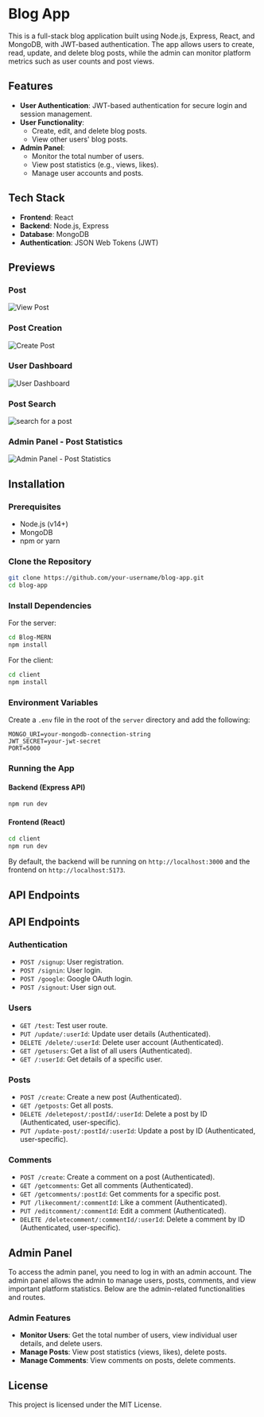 # Blog App

This is a full-stack blog application built using Node.js, Express, React, and MongoDB, with JWT-based authentication. The app allows users to create, read, update, and delete blog posts, while the admin can monitor platform metrics such as user counts and post views.

## Features

- **User Authentication**: JWT-based authentication for secure login and session management.
- **User Functionality**:
  - Create, edit, and delete blog posts.
  - View other users' blog posts.
- **Admin Panel**:
  - Monitor the total number of users.
  - View post statistics (e.g., views, likes).
  - Manage user accounts and posts.

## Tech Stack

- **Frontend**: React
- **Backend**: Node.js, Express
- **Database**: MongoDB
- **Authentication**: JSON Web Tokens (JWT)

## Previews
### Post 
![View Post](assets/images/240924_02h46m38s_screenshot.png)

### Post Creation
![Create Post](assets/images/240924_03h02m43s_screenshot.png)

### User Dashboard
![User Dashboard](assets/images/240924_03h04m20s_screenshot.png)

### Post Search
![search for a post](assets/images/240924_03h10m33s_screenshot.png)

### Admin Panel - Post Statistics
![Admin Panel - Post Statistics](assets/images/240924_03h12m10s_screenshot.png)

## Installation

### Prerequisites

- Node.js (v14+)
- MongoDB
- npm or yarn

### Clone the Repository

```bash
git clone https://github.com/your-username/blog-app.git
cd blog-app
```

### Install Dependencies

For the server:

```bash
cd Blog-MERN
npm install
```

For the client:

```bash
cd client
npm install
```

### Environment Variables

Create a `.env` file in the root of the `server` directory and add the following:

```
MONGO_URI=your-mongodb-connection-string
JWT_SECRET=your-jwt-secret
PORT=5000
```

### Running the App

#### Backend (Express API)

```bash
npm run dev
```

#### Frontend (React)

```bash
cd client
npm run dev
```

By default, the backend will be running on `http://localhost:3000` and the frontend on `http://localhost:5173`.

## API Endpoints

## API Endpoints

### Authentication

- `POST /signup`: User registration.
- `POST /signin`: User login.
- `POST /google`: Google OAuth login.
- `POST /signout`: User sign out.

### Users

- `GET /test`: Test user route.
- `PUT /update/:userId`: Update user details (Authenticated).
- `DELETE /delete/:userId`: Delete user account (Authenticated).
- `GET /getusers`: Get a list of all users (Authenticated).
- `GET /:userId`: Get details of a specific user.

### Posts

- `POST /create`: Create a new post (Authenticated).
- `GET /getposts`: Get all posts.
- `DELETE /deletepost/:postId/:userId`: Delete a post by ID (Authenticated, user-specific).
- `PUT /update-post/:postId/:userId`: Update a post by ID (Authenticated, user-specific).

### Comments

- `POST /create`: Create a comment on a post (Authenticated).
- `GET /getcomments`: Get all comments (Authenticated).
- `GET /getcomments/:postId`: Get comments for a specific post.
- `PUT /likecomment/:commentId`: Like a comment (Authenticated).
- `PUT /editcomment/:commentId`: Edit a comment (Authenticated).
- `DELETE /deletecomment/:commentId/:userId`: Delete a comment by ID (Authenticated, user-specific).

## Admin Panel

To access the admin panel, you need to log in with an admin account. The admin panel allows the admin to manage users, posts, comments, and view important platform statistics. Below are the admin-related functionalities and routes.

### Admin Features

- **Monitor Users**: Get the total number of users, view individual user details, and delete users.
- **Manage Posts**: View post statistics (views, likes), delete posts.
- **Manage Comments**: View comments on posts, delete comments.

## License

This project is licensed under the MIT License.

